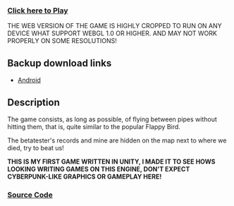 ### [Click here to Play](https://wizzir.itch.io/ptok)
THE WEB VERSION OF THE GAME IS HIGHLY CROPPED TO RUN ON ANY DEVICE WHAT SUPPORT WEBGL 1.0 OR HIGHER. AND MAY NOT WORK PROPERLY ON SOME RESOLUTIONS!
## Backup download links
- [Android]()
## Description
The game consists, as long as possible, of flying between pipes without hitting them, that is, quite similar to the popular Flappy Bird.

The betatester's records and mine are hidden on the map next to where we died, try to beat us!

**THIS IS MY FIRST GAME WRITTEN IN UNITY, I MADE IT TO SEE HOWS LOOKING WRITING GAMES ON THIS ENGINE, DON'T EXPECT CYBERPUNK-LIKE GRAPHICS OR GAMEPLAY HERE!**
### [Source Code](https://github.com/Wizzy-TV/ptok_src)
